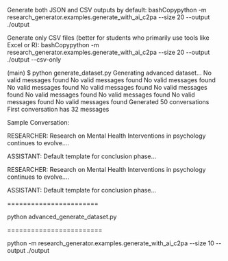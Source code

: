 Generate both JSON and CSV outputs by default:
bashCopypython -m research_generator.examples.generate_with_ai_c2pa --size 20 --output ./output

Generate only CSV files (better for students who primarily use tools like Excel or R):
bashCopypython -m research_generator.examples.generate_with_ai_c2pa --size 20 --output ./output --csv-only

(main) $ python generate_dataset.py 
Generating advanced dataset...
No valid messages found
No valid messages found
No valid messages found
No valid messages found
No valid messages found
No valid messages found
No valid messages found
No valid messages found
No valid messages found
No valid messages found
Generated 50 conversations
First conversation has 32 messages

Sample Conversation:

RESEARCHER: Research on Mental Health Interventions in psychology continues to evolve....

ASSISTANT: Default template for conclusion phase...

RESEARCHER: Research on Mental Health Interventions in psychology continues to evolve....

ASSISTANT: Default template for conclusion phase...

=======================

python advanced_generate_dataset.py 


========================

python -m research_generator.examples.generate_with_ai_c2pa --size 10 --output ./output